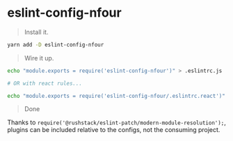 # eslint-config-nfour

> Install it.

```bash
yarn add -D eslint-config-nfour
```

> Wire it up.

```bash
echo "module.exports = require('eslint-config-nfour')" > .eslintrc.js

# OR with react rules...

echo "module.exports = require('eslint-config-nfour/.eslintrc.react')" > .eslintrc.js
```

> Done 

Thanks to `require('@rushstack/eslint-patch/modern-module-resolution');`, plugins can be included relative to the configs, not the consuming project.